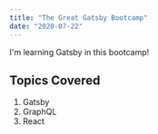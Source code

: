 ```yaml
---
title: "The Great Gatsby Bootcamp"
date: "2020-07-22"
---
```


I'm learning Gatsby in this bootcamp!

## Topics Covered

1. Gatsby
2. GraphQL
3. React